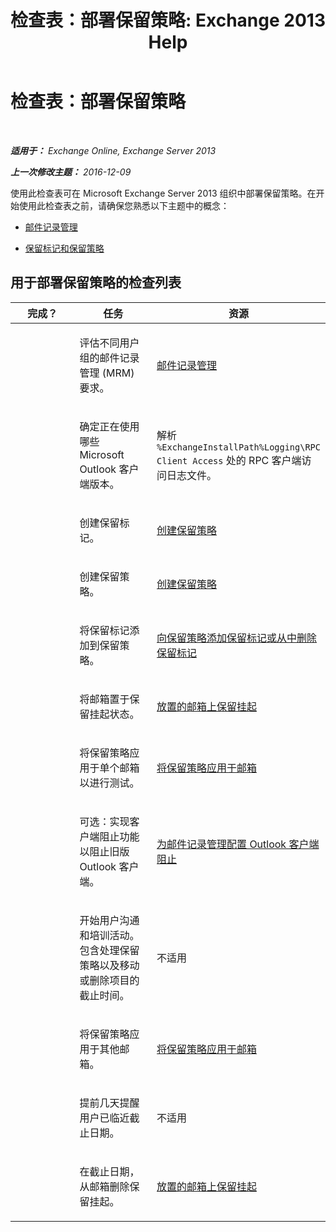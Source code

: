 ﻿---
title: '检查表：部署保留策略: Exchange 2013 Help'
TOCTitle: 检查表：部署保留策略
ms:assetid: 59e299fd-b6a8-48f5-88ae-dc20dbe32e90
ms:mtpsurl: https://technet.microsoft.com/zh-cn/library/Ee364743(v=EXCHG.150)
ms:contentKeyID: 50490616
ms.date: 01/11/2018
mtps_version: v=EXCHG.150
ms.translationtype: HT
---

# 检查表：部署保留策略

 

_**适用于：** Exchange Online, Exchange Server 2013_

_**上一次修改主题：** 2016-12-09_

使用此检查表可在 Microsoft Exchange Server 2013 组织中部署保留策略。在开始使用此检查表之前，请确保您熟悉以下主题中的概念：

  - [邮件记录管理](messaging-records-management-exchange-2013-help.md)

  - [保留标记和保留策略](retention-tags-and-retention-policies-exchange-2013-help.md)

## 用于部署保留策略的检查列表


<table>
<colgroup>
<col style="width: 33%" />
<col style="width: 33%" />
<col style="width: 33%" />
</colgroup>
<thead>
<tr class="header">
<th>完成？</th>
<th>任务</th>
<th>资源</th>
</tr>
</thead>
<tbody>
<tr class="odd">
<td><p> </p></td>
<td><p>评估不同用户组的邮件记录管理 (MRM) 要求。</p></td>
<td><p><a href="messaging-records-management-exchange-2013-help.md">邮件记录管理</a></p></td>
</tr>
<tr class="even">
<td><p><strong> </strong></p></td>
<td><p>确定正在使用哪些 Microsoft Outlook 客户端版本。</p></td>
<td><p>解析 <code>%ExchangeInstallPath%Logging\RPC Client Access</code> 处的 RPC 客户端访问日志文件。</p></td>
</tr>
<tr class="odd">
<td><p> </p></td>
<td><p>创建保留标记。</p></td>
<td><p><a href="https://docs.microsoft.com/zh-cn/exchange/security-and-compliance/messaging-records-management/create-a-retention-policy">创建保留策略</a></p></td>
</tr>
<tr class="even">
<td><p><strong> </strong></p></td>
<td><p>创建保留策略。</p></td>
<td><p><a href="https://docs.microsoft.com/zh-cn/exchange/security-and-compliance/messaging-records-management/create-a-retention-policy">创建保留策略</a></p></td>
</tr>
<tr class="odd">
<td><p> </p></td>
<td><p>将保留标记添加到保留策略。</p></td>
<td><p><a href="add-retention-tags-to-or-remove-retention-tags-from-a-retention-policy-exchange-2013-help.md">向保留策略添加保留标记或从中删除保留标记</a></p></td>
</tr>
<tr class="even">
<td><p><strong> </strong></p></td>
<td><p>将邮箱置于保留挂起状态。</p></td>
<td><p><a href="https://docs.microsoft.com/zh-cn/exchange/security-and-compliance/messaging-records-management/mailbox-retention-hold">放置的邮箱上保留挂起</a></p></td>
</tr>
<tr class="odd">
<td><p> </p></td>
<td><p>将保留策略应用于单个邮箱以进行测试。</p></td>
<td><p><a href="https://docs.microsoft.com/zh-cn/exchange/security-and-compliance/messaging-records-management/apply-retention-policy">将保留策略应用于邮箱</a></p></td>
</tr>
<tr class="even">
<td><p><strong> </strong></p></td>
<td><p>可选：实现客户端阻止功能以阻止旧版 Outlook 客户端。</p></td>
<td><p><a href="configure-outlook-client-blocking-exchange-2013-help.md">为邮件记录管理配置 Outlook 客户端阻止</a></p></td>
</tr>
<tr class="odd">
<td><p> </p></td>
<td><p>开始用户沟通和培训活动。包含处理保留策略以及移动或删除项目的截止时间。</p></td>
<td><p>不适用</p></td>
</tr>
<tr class="even">
<td><p><strong> </strong></p></td>
<td><p>将保留策略应用于其他邮箱。</p></td>
<td><p><a href="https://docs.microsoft.com/zh-cn/exchange/security-and-compliance/messaging-records-management/apply-retention-policy">将保留策略应用于邮箱</a></p></td>
</tr>
<tr class="odd">
<td><p> </p></td>
<td><p>提前几天提醒用户已临近截止日期。</p></td>
<td><p>不适用</p></td>
</tr>
<tr class="even">
<td><p><strong> </strong></p></td>
<td><p>在截止日期，从邮箱删除保留挂起。</p></td>
<td><p><a href="https://docs.microsoft.com/zh-cn/exchange/security-and-compliance/messaging-records-management/mailbox-retention-hold">放置的邮箱上保留挂起</a></p></td>
</tr>
</tbody>
</table>

